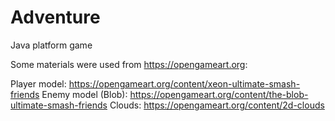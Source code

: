 # Adventure
Java platform game

Some materials were used from https://opengameart.org:

Player model: https://opengameart.org/content/xeon-ultimate-smash-friends
Enemy model (Blob): https://opengameart.org/content/the-blob-ultimate-smash-friends
Clouds: https://opengameart.org/content/2d-clouds
